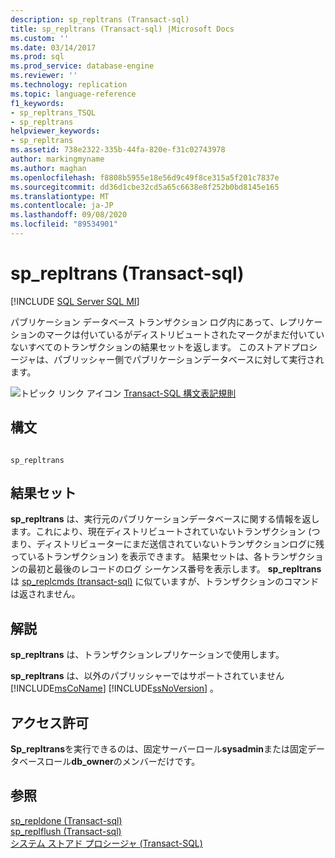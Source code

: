 ```yaml
---
description: sp_repltrans (Transact-sql)
title: sp_repltrans (Transact-sql) |Microsoft Docs
ms.custom: ''
ms.date: 03/14/2017
ms.prod: sql
ms.prod_service: database-engine
ms.reviewer: ''
ms.technology: replication
ms.topic: language-reference
f1_keywords:
- sp_repltrans_TSQL
- sp_repltrans
helpviewer_keywords:
- sp_repltrans
ms.assetid: 738e2322-335b-44fa-820e-f31c02743978
author: markingmyname
ms.author: maghan
ms.openlocfilehash: f8808b5955e18e56d9c49f8ce315a5f201c7837e
ms.sourcegitcommit: dd36d1cbe32cd5a65c6638e8f252b0bd8145e165
ms.translationtype: MT
ms.contentlocale: ja-JP
ms.lasthandoff: 09/08/2020
ms.locfileid: "89534901"
---
```

# <a name="sp_repltrans-transact-sql"></a>sp_repltrans (Transact-sql)
[!INCLUDE [SQL Server SQL MI](../../includes/applies-to-version/sql-asdbmi.md)]

  パブリケーション データベース トランザクション ログ内にあって、レプリケーションのマークは付いているがディストリビュートされたマークがまだ付いていないすべてのトランザクションの結果セットを返します。 このストアドプロシージャは、パブリッシャー側でパブリケーションデータベースに対して実行されます。  
  
 ![トピック リンク アイコン](../../database-engine/configure-windows/media/topic-link.gif "トピック リンク アイコン") [Transact-SQL 構文表記規則](../../t-sql/language-elements/transact-sql-syntax-conventions-transact-sql.md)  
  
## <a name="syntax"></a>構文  
  
```  
  
sp_repltrans  
```  
  
## <a name="result-sets"></a>結果セット  
 **sp_repltrans** は、実行元のパブリケーションデータベースに関する情報を返します。これにより、現在ディストリビュートされていないトランザクション (つまり、ディストリビューターにまだ送信されていないトランザクションログに残っているトランザクション) を表示できます。 結果セットは、各トランザクションの最初と最後のレコードのログ シーケンス番号を表示します。 **sp_repltrans** は [sp_replcmds &#40;transact-sql&#41;](../../relational-databases/system-stored-procedures/sp-replcmds-transact-sql.md) に似ていますが、トランザクションのコマンドは返されません。  
  
## <a name="remarks"></a>解説  
 **sp_repltrans** は、トランザクションレプリケーションで使用します。  
  
 **sp_repltrans** は、以外のパブリッシャーではサポートされていません [!INCLUDE[msCoName](../../includes/msconame-md.md)] [!INCLUDE[ssNoVersion](../../includes/ssnoversion-md.md)] 。  
  
## <a name="permissions"></a>アクセス許可  
 **Sp_repltrans**を実行できるのは、固定サーバーロール**sysadmin**または固定データベースロール**db_owner**のメンバーだけです。  
  
## <a name="see-also"></a>参照  
 [sp_repldone &#40;Transact-sql&#41;](../../relational-databases/system-stored-procedures/sp-repldone-transact-sql.md)   
 [sp_replflush &#40;Transact-sql&#41;](../../relational-databases/system-stored-procedures/sp-replflush-transact-sql.md)   
 [システム ストアド プロシージャ &#40;Transact-SQL&#41;](../../relational-databases/system-stored-procedures/system-stored-procedures-transact-sql.md)  
  
  
